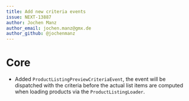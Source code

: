 ```yaml
---
title: Add new criteria events
issue: NEXT-13887
author: Jochen Manz
author_email: jochen.manz@gmx.de
author_github: @jochenmanz
---
```

# Core
* Added `ProductListingPreviewCriteriaEvent`, the event will be dispatched with the criteria before the actual list items are computed when loading products via the `ProductListingLoader`.

